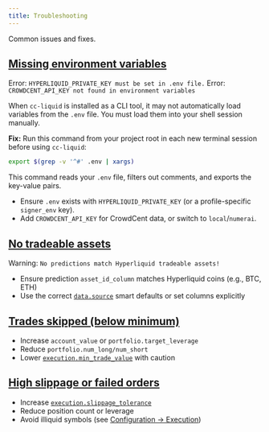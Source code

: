 ```yaml
---
title: Troubleshooting
---
```


Common issues and fixes.

## [Missing environment variables](configuration.md#environment-variables-env)

Error: `HYPERLIQUID_PRIVATE_KEY must be set in .env file.`
Error: `CROWDCENT_API_KEY not found in environment variables`

When `cc-liquid` is installed as a CLI tool, it may not automatically load variables from the `.env` file. You must load them into your shell session manually.

**Fix:** Run this command from your project root in each new terminal session before using `cc-liquid`:

```bash
export $(grep -v '^#' .env | xargs)
```

This command reads your `.env` file, filters out comments, and exports the key-value pairs.

- Ensure `.env` exists with `HYPERLIQUID_PRIVATE_KEY` (or a profile-specific `signer_env` key).
- Add `CROWDCENT_API_KEY` for CrowdCent data, or switch to `local`/`numerai`.

## [No tradeable assets](configuration.md#data)

Warning: `No predictions match Hyperliquid tradeable assets!`

- Ensure prediction `asset_id_column` matches Hyperliquid coins (e.g., BTC, ETH)
- Use the correct [`data.source`](configuration.md#data) smart defaults or set columns explicitly

## [Trades skipped (below minimum)](configuration.md#execution)

- Increase `account_value` or `portfolio.target_leverage`
- Reduce `portfolio.num_long/num_short`
- Lower [`execution.min_trade_value`](configuration.md#execution) with caution

## [High slippage or failed orders](configuration.md#execution)

- Increase [`execution.slippage_tolerance`](configuration.md#execution)
- Reduce position count or leverage
- Avoid illiquid symbols (see [Configuration → Execution](configuration.md#execution))


